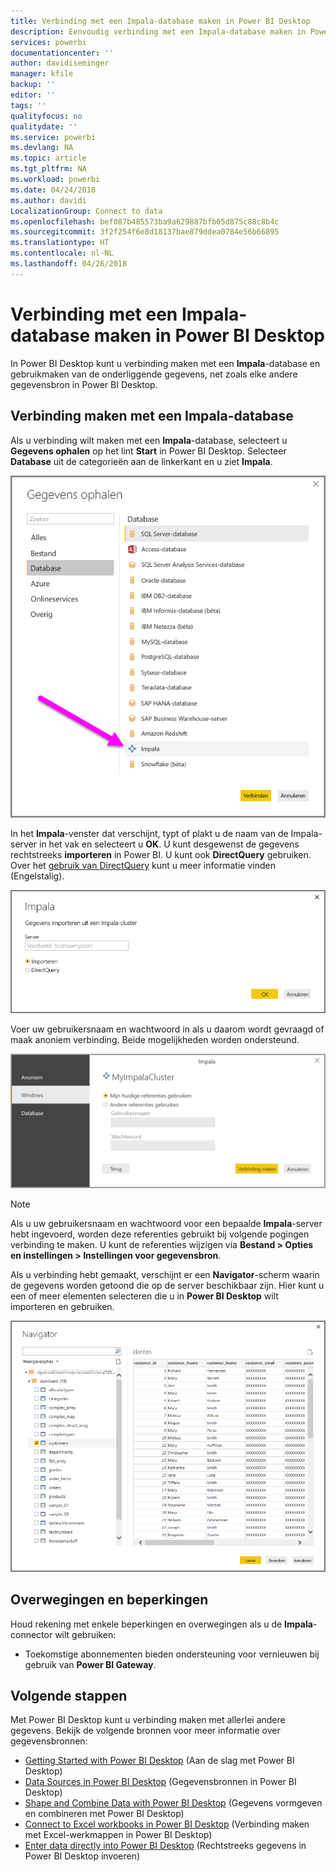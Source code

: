 ```yaml
---
title: Verbinding met een Impala-database maken in Power BI Desktop
description: Eenvoudig verbinding met een Impala-database maken in Power BI Desktop en deze gebruiken
services: powerbi
documentationcenter: ''
author: davidiseminger
manager: kfile
backup: ''
editor: ''
tags: ''
qualityfocus: no
qualitydate: ''
ms.service: powerbi
ms.devlang: NA
ms.topic: article
ms.tgt_pltfrm: NA
ms.workload: powerbi
ms.date: 04/24/2018
ms.author: davidi
LocalizationGroup: Connect to data
ms.openlocfilehash: bef087b485573ba9a629887bfb05d875c88c8b4c
ms.sourcegitcommit: 3f2f254f6e8d18137bae879ddea0784e56b66895
ms.translationtype: HT
ms.contentlocale: nl-NL
ms.lasthandoff: 04/26/2018
---
```

# <a name="connect-to-an-impala-database-in-power-bi-desktop"></a>Verbinding met een Impala-database maken in Power BI Desktop
In Power BI Desktop kunt u verbinding maken met een **Impala**-database en gebruikmaken van de onderliggende gegevens, net zoals elke andere gegevensbron in Power BI Desktop.

## <a name="connect-to-an-impala-database"></a>Verbinding maken met een Impala-database
Als u verbinding wilt maken met een **Impala**-database, selecteert u **Gegevens ophalen** op het lint **Start** in Power BI Desktop. Selecteer **Database** uit de categorieën aan de linkerkant en u ziet **Impala**.

![](media/desktop-connect-impala/connect_impala_2.png)

In het **Impala**-venster dat verschijnt, typt of plakt u de naam van de Impala-server in het vak en selecteert u **OK**. U kunt desgewenst de gegevens rechtstreeks **importeren** in Power BI. U kunt ook **DirectQuery** gebruiken. Over het [gebruik van DirectQuery](desktop-use-directquery.md) kunt u meer informatie vinden (Engelstalig).

![](media/desktop-connect-impala/connect_impala_3a.png)

Voer uw gebruikersnaam en wachtwoord in als u daarom wordt gevraagd of maak anoniem verbinding. Beide mogelijkheden worden ondersteund.

![](media/desktop-connect-impala/connect_impala_4.png)

> [!NOTE]
> Als u uw gebruikersnaam en wachtwoord voor een bepaalde **Impala**-server hebt ingevoerd, worden deze referenties gebruikt bij volgende pogingen verbinding te maken. U kunt de referenties wijzigen via **Bestand > Opties en instellingen > Instellingen voor gegevensbron**.
> 
> 

Als u verbinding hebt gemaakt, verschijnt er een **Navigator**-scherm waarin de gegevens worden getoond die op de server beschikbaar zijn. Hier kunt u een of meer elementen selecteren die u in **Power BI Desktop** wilt importeren en gebruiken.

![](media/desktop-connect-impala/connect_impala_5.png)

## <a name="considerations-and-limitations"></a>Overwegingen en beperkingen
Houd rekening met enkele beperkingen en overwegingen als u de **Impala**-connector wilt gebruiken:

* Toekomstige abonnementen bieden ondersteuning voor vernieuwen bij gebruik van **Power BI Gateway**.

## <a name="next-steps"></a>Volgende stappen
Met Power BI Desktop kunt u verbinding maken met allerlei andere gegevens. Bekijk de volgende bronnen voor meer informatie over gegevensbronnen:

* [Getting Started with Power BI Desktop](desktop-getting-started.md) (Aan de slag met Power BI Desktop)
* [Data Sources in Power BI Desktop](desktop-data-sources.md) (Gegevensbronnen in Power BI Desktop)
* [Shape and Combine Data with Power BI Desktop](desktop-shape-and-combine-data.md) (Gegevens vormgeven en combineren met Power BI Desktop)
* [Connect to Excel workbooks in Power BI Desktop](desktop-connect-excel.md) (Verbinding maken met Excel-werkmappen in Power BI Desktop)   
* [Enter data directly into Power BI Desktop](desktop-enter-data-directly-into-desktop.md) (Rechtstreeks gegevens in Power BI Desktop invoeren)   


